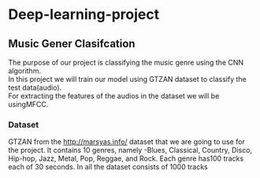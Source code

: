 # Deep-learning-project
## Music Gener Clasifcation 
The purpose of our project is classifying the music genre using the CNN algorithm.  
In this project we will train our model using GTZAN dataset to classify the test data(audio).  
For extracting the features of the audios in the dataset we will be usingMFCC.

### Dataset
GTZAN from the http://marsyas.info/  dataset that we are
going to use for the project. 
It contains 10 genres, namely -Blues, Classical,
Country, Disco, Hip-hop, Jazz, Metal, Pop, Reggae, and Rock. 
Each genre has100 tracks each of 30 seconds. 
In all the dataset consists of 1000 tracks
